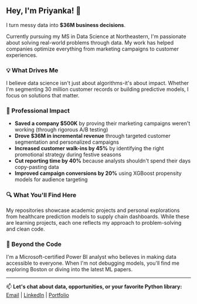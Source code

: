## Hey, I'm Priyanka! 👋

I turn messy data into **$36M business decisions**. 

Currently pursuing my MS in Data Science at Northeastern, I'm passionate about solving real-world problems through data. My work has helped companies optimize everything from marketing campaigns to customer experiences.

### 💡 What Drives Me
I believe data science isn't just about algorithms-it's about impact. Whether I'm segmenting 30 million customer records or building predictive models, I focus on solutions that matter.

### 🎯 Professional Impact
- **Saved a company $500K** by proving their marketing campaigns weren't working (through rigorous A/B testing)
- **Drove $36M in incremental revenue** through targeted customer segmentation and personalized campaigns
- **Increased customer walk-ins by 45%** by identifying the right promotional strategy during festive seasons  
- **Cut reporting time by 40%** because analysts shouldn't spend their days copy-pasting data
- **Improved campaign conversions by 20%** using XGBoost propensity models for audience targeting

### 🔍 What You'll Find Here
My repositories showcase academic projects and personal explorations from healthcare prediction models to supply chain dashboards. While these are learning projects, each one reflects my approach to problem-solving and clean code.

### 🌟 Beyond the Code
I'm a Microsoft-certified Power BI analyst who believes in making data accessible to everyone. When I'm not debugging models, you'll find me exploring Boston or diving into the latest ML papers.

---

📫 **Let's chat about data, opportunities, or your favorite Python library:**  
[Email](mailto:raghunathan.p@northeastern.edu) | [LinkedIn](https://www.linkedin.com/in/priyankaraghu15/) | [Portfolio](https://priyanka-raghunathan.netlify.app/)
